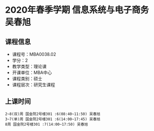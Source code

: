 # 2020年春季学期 信息系统与电子商务 吴春旭






## 课程信息

- 课程号：MBA0038.02
- 学分：2
- 教学类型：理论课
- 开课单位：MBA中心
- 课程类别：硕士
- 课程层次：研究生课程

## 上课时间

```
2~8(双)周 国金院2号楼301 :6(08:40~11:50) 吴春旭
3~7(单)周 国金院2号楼301 :6(14:00~17:45) 吴春旭
8周 国金院2号楼301 :7(14:00~17:50) 吴春旭
```

